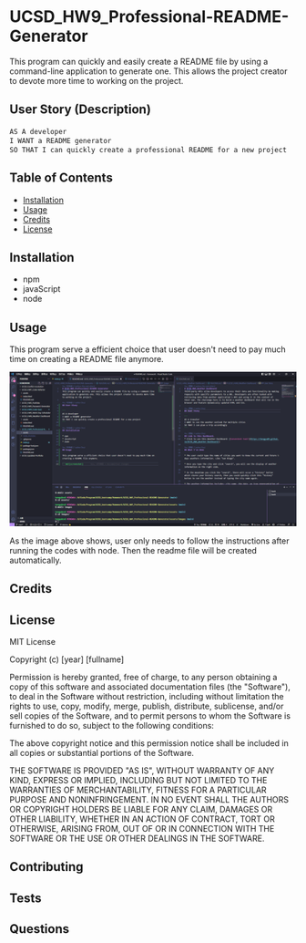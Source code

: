 # UCSD_HW9_Professional-README-Generator
This program can quickly and easily create a README file by using a command-line application to generate one. This allows the project creator to devote more time to working on the project.

## User Story (Description)

```
AS A developer
I WANT a README generator
SO THAT I can quickly create a professional README for a new project
```

## Table of Contents 

- [Installation](#installation)
- [Usage](#usage)
- [Credits](#credits)
- [License](#license)

## Installation

* npm
* javaScript
* node

## Usage

This program serve a efficient choice that user doesn't need to pay much time on creating a README file anymore.


![screenshot](./assets/images/screenshot1.png)

As the image above shows, user only needs to follow the instructions after running the codes with node. Then the readme file will be created automatically.

## Credits


## License

MIT License

Copyright (c) [year] [fullname]

Permission is hereby granted, free of charge, to any person obtaining a copy
of this software and associated documentation files (the "Software"), to deal
in the Software without restriction, including without limitation the rights
to use, copy, modify, merge, publish, distribute, sublicense, and/or sell
copies of the Software, and to permit persons to whom the Software is
furnished to do so, subject to the following conditions:

The above copyright notice and this permission notice shall be included in all
copies or substantial portions of the Software.

THE SOFTWARE IS PROVIDED "AS IS", WITHOUT WARRANTY OF ANY KIND, EXPRESS OR
IMPLIED, INCLUDING BUT NOT LIMITED TO THE WARRANTIES OF MERCHANTABILITY,
FITNESS FOR A PARTICULAR PURPOSE AND NONINFRINGEMENT. IN NO EVENT SHALL THE
AUTHORS OR COPYRIGHT HOLDERS BE LIABLE FOR ANY CLAIM, DAMAGES OR OTHER
LIABILITY, WHETHER IN AN ACTION OF CONTRACT, TORT OR OTHERWISE, ARISING FROM,
OUT OF OR IN CONNECTION WITH THE SOFTWARE OR THE USE OR OTHER DEALINGS IN THE
SOFTWARE.

## Contributing

## Tests

## Questions